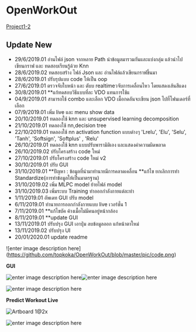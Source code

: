 # OpenWorkOut
[Project1-2](https://github.com/topkoka/Project1-2 "OpenWorkOut")

## Update New
  - 29/6/2019.01 อ่านไฟล์ json จากหลาย Path นำข้อมูลมารวมกันและแบ่งกลุ่ม แล้วนำไปเขียนกราฟ และ ทดสอบเรียนรู้ด้วย Knn 
  - 28/6/2019.02 ทดสอบสร้าง ไฟล์ Json และ อ่านไฟล์แล้วเขียนกราฟขึ้นมา
  - 28/6/2019.01 ปรับรุปแบบ code ให้เป็น oop
  - 27/6/2019.01 ตรวจจับใบหน้า และ ตับบ realtimeวจับการเคลื่อนไหว โดยแสดงเส้นสีแดง
  - 30/8/2019.01 **แก้ทดสอบวิธีแบบที่ละ VDO แทนการใช้แ
  - 04/9/2019.01 สามารถใช้ combo และเลือก VDO เมื้อกดลันจะเขียน json ไปที่โฟนเดอร์ที่เลือก
  - 07/9/2019.01 เพิ่ม live และ menu show data
  - 20/10/2019.01 ทดลองใช้ knn และ unsupervised learning decomposition
  - 21/10/2019.01 ทดลองใช้ nn,decision tree
  - 22/10/2019.01 ทดลองใช้ nn activation function แบบต่างๆ 'Lrelu', 'Elu', 'Selu', 'Tanh', 'Softsign', 'Softplus' , 'Relu'
  - 26/10/2019.01 ทดลองใช้ knn แบบปรับพารามิติเอง และแสดงค่าความผิดพลาด
  - 26/10/2019.02 ปรับโครงสร้าง code ใหม่
  - 27/10/2019.01 ปรับโครงสร้าง code ใหม่ v2
  - 30/10/2019.01 ปรับ GUI 
  - 31/10/2019.01 **ปัญหา : ข้อมูลที่นำมาทำนายมีการคลาดเคลื่อน **แก้ไข ยกเลิกการทำ Standardize(การทำข้อมูลให้เป็นมาตรฐาน)
  - 31/10/2019.02 เพิ่ม MLPC model ย้ายไฟล์ model
  - 31/10/2019.03 เพิ่มระบบ Training ท่าออกกำลังกายแต่ละท่า
  - 1/11/2019.01  อัพเดท GUI ปรับ model
  - 6/11/2019.01 ทำนายการออกกำลังกายแบบ live เวอร์ชั่น 1
  - 7/11/2019.01 **แก้ไขบัค ค้างเมื้อไม่มีคนอยู่หน้ากล้อง
  - 8/11/2019.01 **update GUI
  - 13/11/2019.01 ปรับปรุง GUI เอาปุ่ม ลบข้อมูลออก แก้หน้าตาใหม่
  - 13/11/2019.02 ปรับปรุง UI
  - 20/01/2020.01 update readme
  
  
![enter image description here]
(https://github.com/topkoka/OpenWorkOut/blob/master/pic/code.png)

**GUI**
	
![enter image description here](https://bitbucket.org/topkoka/openworkout/raw/a171160af8f364d6796d4ba29120588e95cf4670/pic/screenshot/predictexe/predictexe.png)![enter image description here](https://bitbucket.org/topkoka/openworkout/raw/a171160af8f364d6796d4ba29120588e95cf4670/pic/screenshot/predictworkout/predictworkout.png)

![enter image description here](https://bitbucket.org/topkoka/openworkout/raw/a171160af8f364d6796d4ba29120588e95cf4670/pic/screenshot/trainmodel/trainmodel.png)

**Predict Workout Live**

![Artboard 1@2x](https://bitbucket.org/topkoka/openworkout/raw/a171160af8f364d6796d4ba29120588e95cf4670/pic/screenshot/predictworkout/livewk.png)


![enter image description here](https://bitbucket.org/topkoka/openworkout/raw/a171160af8f364d6796d4ba29120588e95cf4670/pic/screenshot/predictworkout/vdowk.png)

